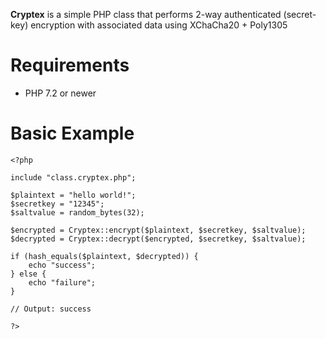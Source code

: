 **Cryptex** is a simple PHP class that performs 2-way authenticated (secret-key) encryption with associated data using XChaCha20 + Poly1305

# Requirements

* PHP 7.2 or newer


# Basic Example

```
<?php

include "class.cryptex.php";

$plaintext = "hello world!";
$secretkey = "12345";
$saltvalue = random_bytes(32);

$encrypted = Cryptex::encrypt($plaintext, $secretkey, $saltvalue);
$decrypted = Cryptex::decrypt($encrypted, $secretkey, $saltvalue);

if (hash_equals($plaintext, $decrypted)) {
    echo "success";
} else {
    echo "failure";
}

// Output: success

?>
```
